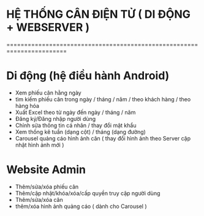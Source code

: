 # HỆ THỐNG CÂN ĐIỆN TỬ ( DI ĐỘNG + WEBSERVER )
=======================================================================
# Di động (hệ điều hành Android)
- Xem phiếu cân hằng ngày
- tìm kiếm phiếu cân trong ngày / tháng / năm / theo khách hàng / theo hàng hóa
- Xuất Excel theo từ ngày đến ngày / tháng / năm
- Đăng ký/Đăng nhập người dùng
- Chỉnh sửa thông tin cá nhân / thay đổi mật khẩu
- Xem thống kê tuần (dạng cột) / tháng (dạng đường)
- Carousel quảng cáo hình ảnh cân ( thay đổi hình ảnh theo Server cập nhật hình ảnh mới )
# Website Admin
- Thêm/sửa/xóa phiếu cân
- Thêm/cập nhật/khóa/xóa/cấp quyền truy cập người dùng
- Thêm/sửa/xóa cân
- thêm/xóa hình ảnh quảng cáo ( dành cho Carousel )
